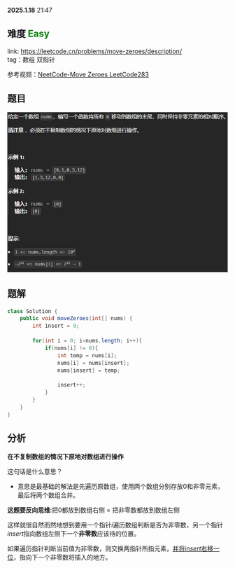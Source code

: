 **2025.1.18** 21:47
## 难度 <span style="color:GREEN">Easy</span>
link: https://leetcode.cn/problems/move-zeroes/description/<br>
tag：数组 双指针<br>

参考视频：[NeetCode-Move Zeroes LeetCode283](https://www.google.com/search?q=LeetCode283&oq=LeetCode283&gs_lcrp=EgZjaHJvbWUyBggAEEUYOTIJCAEQABgKGIAEMgkIAhAAGAoYgAQyCQgDEAAYChiABDIJCAQQABgKGIAEMgkIBRAAGAoYgAQyCQgGEAAYChiABDIJCAcQABgKGIAEMgkICBAAGAoYgAQyCQgJEAAYChiABNIBCTMzODNqMGoxNagCCLACAQ&sourceid=chrome&ie=UTF-8#fpstate=ive&vld=cid:384c78b2,vid:aayNRwUN3Do,st:0)

## 题目
![alt text](image/283-img1.png)

## 题解
```java
class Solution {
    public void moveZeroes(int[] nums) {
        int insert = 0;

        for(int i = 0; i<nums.length; i++){
            if(nums[i] != 0){
                int temp = nums[i];
                nums[i] = nums[insert];
                nums[insert] = temp;

                insert++;
            }
        }
    }
}
```

## 分析
**在不复制数组的情况下原地对数组进行操作**<br>

这句话是什么意思？<br>
* 意思是最基础的解法是先遍历原数组，使用两个数组分别存放0和非零元素，最后将两个数组合并。<br>


**这题要反向思维**:把0都放到数组右侧 = 把非零数都放到数组左侧

这样就很自然而然地想到要用一个指针$i$遍历数组判断是否为非零数，另一个指针$insert$指向数组左侧下一个**非零数**应该待的位置。

如果遍历指针判断当前值为非零数，则交换两指针所指元素，<u>并将$insert$右移一位</u>，指向下一个非零数将插入的地方。